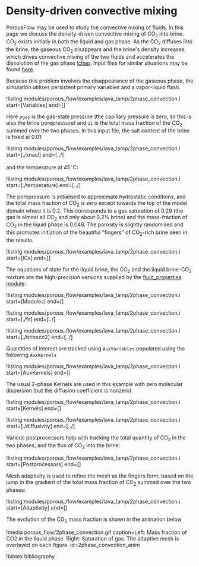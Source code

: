 # Density-driven convective mixing

PorousFlow may be used to study the convective mixing of fluids.  In this page we discuss the density-driven convective mixing of CO$_{2}$ into brine.  CO$_{2}$ exists initially in both the liquid and gas phase.  As the CO$_{2}$ diffuses into the brine, the gaseous CO$_{2}$ disappears and the brine's density increases, which drives convective mixing of the two fluids and accelerates the dissolution of the gas phase [!citep](emami). Input files for similar situations may be found [here](https://github.com/idaholab/moose/blob/master/modules/porous_flow/examples/lava_lamp).

Because this problem involves the disappearance of the gaseous phase, the simulation utilises persistent primary variables and a vapor-liquid flash.

!listing modules/porous_flow/examples/lava_lamp/2phase_convection.i start=[Variables] end=[]

Here `pgas` is the gas-state pressure (the capillary pressure is zero, so this is also the brine porepressure) and `zi` is the total mass fraction of the CO$_{2}$ summed over the two phases.  In this input file, the salt content of the brine is fixed at 0.01:

!listing modules/porous_flow/examples/lava_lamp/2phase_convection.i start=[./xnacl] end=[../]

and the temperature at 45$^{\circ}$C:

!listing modules/porous_flow/examples/lava_lamp/2phase_convection.i start=[./temperature] end=[../]

The porepressure is initialised to approximate hydrostatic conditions, and the total mass fraction of CO$_{2}$ is zero except towards the top of the model domain where it is 0.2.  This corresponds to a gas saturation of 0.29 (the gas is almost all CO$_{2}$ and only about 0.2% brine) and the mass-fraction of CO$_{2}$ in the liquid phase is 0.048.  The porosity is slightly randomised and this promotes initiation of the beautiful "fingers" of CO$_{2}$-rich brine seen in the results.

!listing modules/porous_flow/examples/lava_lamp/2phase_convection.i start=[ICs] end=[]

The equations of state for the liquid brine, the CO$_{2}$ and the liquid brine-CO$_{2}$ mixture are the high-precision versions supplied by the [fluid_properties module](fluid_properties/index.md):

!listing modules/porous_flow/examples/lava_lamp/2phase_convection.i start=[Modules] end=[]

!listing modules/porous_flow/examples/lava_lamp/2phase_convection.i start=[./fs] end=[../]

!listing modules/porous_flow/examples/lava_lamp/2phase_convection.i start=[./brineco2] end=[../]

Quantities of interest are tracked using `AuxVariables` populated using the following `AuxKernels`

!listing modules/porous_flow/examples/lava_lamp/2phase_convection.i start=[AuxKernels] end=[]

The usual 2-phase Kernels are used in this example with zero molecular dispersion (but the diffusion coefficient is nonzero)

!listing modules/porous_flow/examples/lava_lamp/2phase_convection.i start=[Kernels] end=[]

!listing modules/porous_flow/examples/lava_lamp/2phase_convection.i start=[./diffusivity] end=[../]

Various postprocessors help with tracking the total quantity of CO$_{2}$ in the two phases, and the flux of CO$_{2}$ into the brine:

!listing modules/porous_flow/examples/lava_lamp/2phase_convection.i start=[Postprocessors] end=[]

Mesh adaptivity is used to refine the mesh as the fingers form, based on the jump in the gradient of the total mass fraction of CO$_{2}$ summed over the two phases:

!listing modules/porous_flow/examples/lava_lamp/2phase_convection.i start=[Adaptivity] end=[]

The evolution of the CO$_{2}$ mass fraction is shown in the animation below

!media porous_flow/2phase_convection.gif caption=Left: Mass fraction of CO2 in the liquid phase.  Right: Saturation of gas.  The adaptive mesh is overlayed on each figure.  id=2phase_convection_anim

!bibtex bibliography
